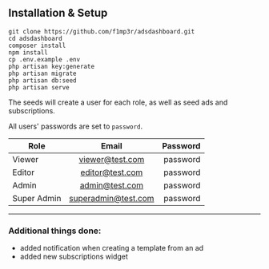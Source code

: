 ## Installation & Setup

```
git clone https://github.com/f1mp3r/adsdashboard.git
cd adsdashboard
composer install
npm install
cp .env.example .env
php artisan key:generate
php artisan migrate
php artisan db:seed
php artisan serve
```

The seeds will create a user for each role, as well as seed ads and subscriptions.

All users' passwords are set to `password`.


| Role     |     Email     |  Password  |
|----------|:-------------:|------:|
| Viewer   | viewer@test.com | password |
| Editor   | editor@test.com | password |
| Admin    | admin@test.com | password |
| Super Admin | superadmin@test.com | password |

---

### Additional things done:

- added notification when creating a template from an ad
- added new subscriptions widget

